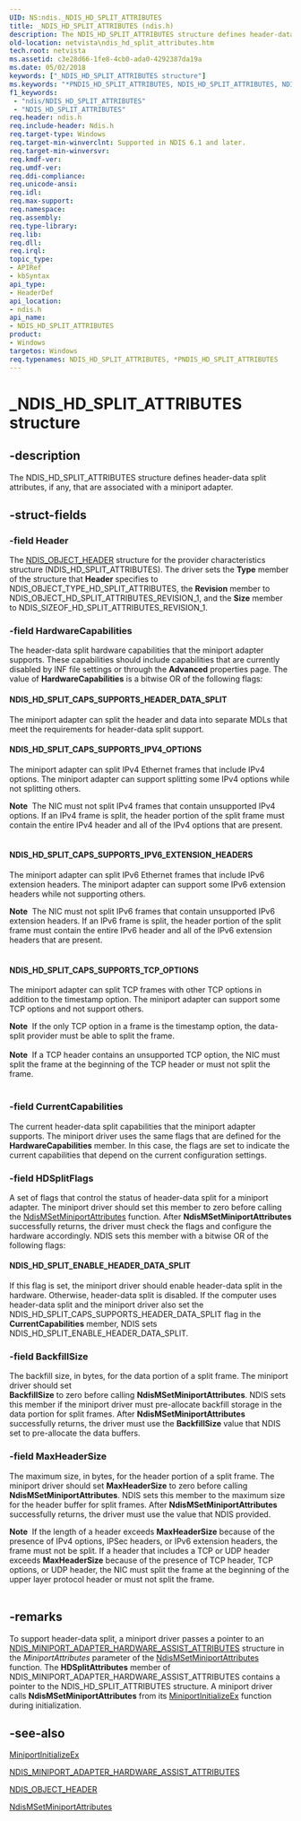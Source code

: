 ```yaml
---
UID: NS:ndis._NDIS_HD_SPLIT_ATTRIBUTES
title: _NDIS_HD_SPLIT_ATTRIBUTES (ndis.h)
description: The NDIS_HD_SPLIT_ATTRIBUTES structure defines header-data split attributes, if any, that are associated with a miniport adapter.
old-location: netvista\ndis_hd_split_attributes.htm
tech.root: netvista
ms.assetid: c3e28d66-1fe8-4cb0-ada0-4292387da19a
ms.date: 05/02/2018
keywords: ["_NDIS_HD_SPLIT_ATTRIBUTES structure"]
ms.keywords: "*PNDIS_HD_SPLIT_ATTRIBUTES, NDIS_HD_SPLIT_ATTRIBUTES, NDIS_HD_SPLIT_ATTRIBUTES structure [Network Drivers Starting with Windows Vista], PNDIS_HD_SPLIT_ATTRIBUTES, PNDIS_HD_SPLIT_ATTRIBUTES structure pointer [Network Drivers Starting with Windows Vista], _NDIS_HD_SPLIT_ATTRIBUTES, header_data_split_ref_32bcb512-6620-48a5-8073-7b9ef0ef1f18.xml, ndis/NDIS_HD_SPLIT_ATTRIBUTES, ndis/PNDIS_HD_SPLIT_ATTRIBUTES, netvista.ndis_hd_split_attributes"
f1_keywords:
 - "ndis/NDIS_HD_SPLIT_ATTRIBUTES"
 - "NDIS_HD_SPLIT_ATTRIBUTES"
req.header: ndis.h
req.include-header: Ndis.h
req.target-type: Windows
req.target-min-winverclnt: Supported in NDIS 6.1 and later.
req.target-min-winversvr: 
req.kmdf-ver: 
req.umdf-ver: 
req.ddi-compliance: 
req.unicode-ansi: 
req.idl: 
req.max-support: 
req.namespace: 
req.assembly: 
req.type-library: 
req.lib: 
req.dll: 
req.irql: 
topic_type:
- APIRef
- kbSyntax
api_type:
- HeaderDef
api_location:
- ndis.h
api_name:
- NDIS_HD_SPLIT_ATTRIBUTES
product:
- Windows
targetos: Windows
req.typenames: NDIS_HD_SPLIT_ATTRIBUTES, *PNDIS_HD_SPLIT_ATTRIBUTES
---
```


# _NDIS_HD_SPLIT_ATTRIBUTES structure


## -description


The NDIS_HD_SPLIT_ATTRIBUTES structure defines header-data split attributes, if any, that are
  associated with a miniport adapter.


## -struct-fields




### -field Header

The 
     <a href="https://docs.microsoft.com/windows-hardware/drivers/ddi/ntddndis/ns-ntddndis-_ndis_object_header">NDIS_OBJECT_HEADER</a> structure for the
     provider characteristics structure (NDIS_HD_SPLIT_ATTRIBUTES). The driver sets the 
     <b>Type</b> member of the structure that 
     <b>Header</b> specifies to NDIS_OBJECT_TYPE_HD_SPLIT_ATTRIBUTES, the 
     <b>Revision</b> member to NDIS_OBJECT_HD_SPLIT_ATTRIBUTES_REVISION_1, and the 
     <b>Size</b> member to NDIS_SIZEOF_HD_SPLIT_ATTRIBUTES_REVISION_1.


### -field HardwareCapabilities

The header-data split hardware capabilities that the miniport adapter supports. These capabilities
     should include capabilities that are currently disabled by INF file settings or through the 
     <b>Advanced</b> properties page. The value of 
     <b>HardwareCapabilities</b> is a bitwise OR of the following flags:
     





#### NDIS_HD_SPLIT_CAPS_SUPPORTS_HEADER_DATA_SPLIT

The miniport adapter can split the header and data into separate MDLs that meet the requirements
       for header-data split support.



#### NDIS_HD_SPLIT_CAPS_SUPPORTS_IPV4_OPTIONS

The miniport adapter can split IPv4 Ethernet frames that include IPv4 options. The miniport
       adapter can support splitting some IPv4 options while not splitting others. 
       

<div class="alert"><b>Note</b>  The NIC must not split IPv4 frames that contain unsupported IPv4 options. If an
       IPv4 frame is split, the header portion of the split frame must contain the entire IPv4 header and all
       of the IPv4 options that are present.</div>
<div> </div>


#### NDIS_HD_SPLIT_CAPS_SUPPORTS_IPV6_EXTENSION_HEADERS

The miniport adapter can split IPv6 Ethernet frames that include IPv6 extension headers. The
       miniport adapter can support some IPv6 extension headers while not supporting others. 
       

<div class="alert"><b>Note</b>  The NIC must not split IPv6 frames that contain unsupported IPv6 extension
       headers. If an IPv6 frame is split, the header portion of the split frame must contain the entire IPv6
       header and all of the IPv6 extension headers that are present.</div>
<div> </div>


#### NDIS_HD_SPLIT_CAPS_SUPPORTS_TCP_OPTIONS

The miniport adapter can split TCP frames with other TCP options in addition to the timestamp
       option. The miniport adapter can support some TCP options and not support others.
       

<div class="alert"><b>Note</b>  If the only TCP option in a frame is the timestamp option, the data-split
       provider must be able to split the frame.</div>
<div> </div>
<div class="alert"><b>Note</b>  If a TCP header contains an unsupported TCP option, the NIC must split the frame
       at the beginning of the TCP header or must not split the frame.</div>
<div> </div>

### -field CurrentCapabilities

The current header-data split capabilities that the miniport adapter supports. The miniport driver
     uses the same flags that are defined for the 
     <b>HardwareCapabilities</b> member. In this case, the flags are set to indicate the current capabilities
     that depend on the current configuration settings.


### -field HDSplitFlags

A set of flags that control the status of header-data split for a miniport adapter. The miniport
     driver should set this member to zero before calling the 
     <a href="https://docs.microsoft.com/windows-hardware/drivers/ddi/ndis/nf-ndis-ndismsetminiportattributes">
     NdisMSetMiniportAttributes</a> function. After 
     <b>NdisMSetMiniportAttributes</b> successfully returns, the driver must check the flags and configure the
     hardware accordingly. NDIS sets this member with a bitwise OR of the following flags:
     





#### NDIS_HD_SPLIT_ENABLE_HEADER_DATA_SPLIT

If this flag is set, the miniport driver should enable header-data split in the hardware.
       Otherwise, header-data split is disabled. If the computer uses header-data split and the miniport
       driver also set the NDIS_HD_SPLIT_CAPS_SUPPORTS_HEADER_DATA_SPLIT flag in the 
       <b>CurrentCapabilities</b> member, NDIS sets NDIS_HD_SPLIT_ENABLE_HEADER_DATA_SPLIT.


### -field BackfillSize

The backfill size, in bytes, for the data portion of a split frame. The miniport driver should set     
     <b>BackfillSize</b> to zero before calling 
     <b>NdisMSetMiniportAttributes</b>. NDIS sets this member if the miniport driver must pre-allocate
     backfill storage in the data portion for split frames. After 
     <b>NdisMSetMiniportAttributes</b> successfully returns, the driver must use the 
     <b>BackfillSize</b> value that NDIS set to pre-allocate the data buffers.


### -field MaxHeaderSize

The maximum size, in bytes, for the header portion of a split frame. The miniport driver should
     set 
     <b>MaxHeaderSize</b> to zero before calling 
     <b>NdisMSetMiniportAttributes</b>. NDIS sets this member to the maximum size for the header buffer for
     split frames. After 
     <b>NdisMSetMiniportAttributes</b> successfully returns, the driver must use the value that NDIS provided.
     
     

<div class="alert"><b>Note</b>  If the length of a header exceeds 
     <b>MaxHeaderSize</b> because of the presence of IPv4 options, IPSec headers, or IPv6 extension headers,
     the frame must not be split. If a header that includes a TCP or UDP header exceeds 
     <b>MaxHeaderSize</b> because of the presence of TCP header, TCP options, or UDP header, the NIC must
     split the frame at the beginning of the upper layer protocol header or must not split the
     frame.</div>
<div> </div>

## -remarks



To support header-data split, a miniport driver passes a pointer to an 
    <a href="https://docs.microsoft.com/windows-hardware/drivers/ddi/ndis/ns-ndis-_ndis_miniport_adapter_hardware_assist_attributes">
    NDIS_MINIPORT_ADAPTER_HARDWARE_ASSIST_ATTRIBUTES</a> structure in the 
    <i>MiniportAttributes</i> parameter of the 
    <a href="https://docs.microsoft.com/windows-hardware/drivers/ddi/ndis/nf-ndis-ndismsetminiportattributes">
    NdisMSetMiniportAttributes</a> function. The 
    <b>HDSplitAttributes</b> member of NDIS_MINIPORT_ADAPTER_HARDWARE_ASSIST_ATTRIBUTES contains a pointer to
    the NDIS_HD_SPLIT_ATTRIBUTES structure. A miniport driver calls 
    <b>NdisMSetMiniportAttributes</b> from its 
    <a href="https://docs.microsoft.com/windows-hardware/drivers/ddi/ndis/nc-ndis-miniport_initialize">MiniportInitializeEx</a> function
    during initialization.




## -see-also




<a href="https://docs.microsoft.com/windows-hardware/drivers/ddi/ndis/nc-ndis-miniport_initialize">MiniportInitializeEx</a>



<a href="https://docs.microsoft.com/windows-hardware/drivers/ddi/ndis/ns-ndis-_ndis_miniport_adapter_hardware_assist_attributes">
   NDIS_MINIPORT_ADAPTER_HARDWARE_ASSIST_ATTRIBUTES</a>



<a href="https://docs.microsoft.com/windows-hardware/drivers/ddi/ntddndis/ns-ntddndis-_ndis_object_header">NDIS_OBJECT_HEADER</a>



<a href="https://docs.microsoft.com/windows-hardware/drivers/ddi/ndis/nf-ndis-ndismsetminiportattributes">NdisMSetMiniportAttributes</a>
 

 

